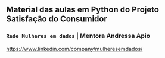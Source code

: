 ## Material das aulas em Python do Projeto Satisfação do Consumidor 
### `Rede Mulheres em dados` | Mentora Andressa Apio
https://www.linkedin.com/company/mulheresemdados/
